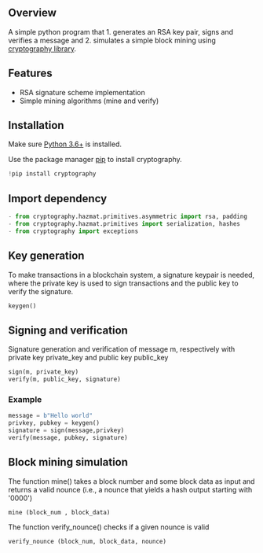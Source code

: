 ## Overview

A simple python program that 1. generates an RSA key pair, signs and verifies a message and 2. simulates a simple block mining using [cryptography library](https://pypi.org/project/cryptography/).

## Features

* RSA signature scheme implementation
* Simple mining algorithms (mine and verify)

## Installation

Make sure [Python 3.6+](https://www.python.org/downloads/) is installed. 

Use the package manager [pip](https://pip.pypa.io/en/stable/) to install cryptography.

```python
!pip install cryptography
```

## Import dependency
```python
- from cryptography.hazmat.primitives.asymmetric import rsa, padding
- from cryptography.hazmat.primitives import serialization, hashes
- from cryptography import exceptions
```

## Key generation
To make transactions in a blockchain system, a signature keypair is needed, where the private key is used to sign transactions and the public key to verify the signature.



```python
keygen()
```
## Signing and verification
Signature generation and verification of message m, respectively with private key private_key and public key public_key
```python
sign(m, private_key)
verify(m, public_key, signature)
```
### Example

```python
message = b"Hello world"
privkey, pubkey = keygen()
signature = sign(message,privkey)
verify(message, pubkey, signature)
```


## Block mining simulation
The function mine() takes a block number and some block data as input and returns a valid nounce (i.e., a nounce that yields a hash output starting with '0000')

```python
mine (block_num , block_data)
```


The function verify_nounce() checks if a given nounce is valid 
```python
verify_nounce (block_num, block_data, nounce)
```
